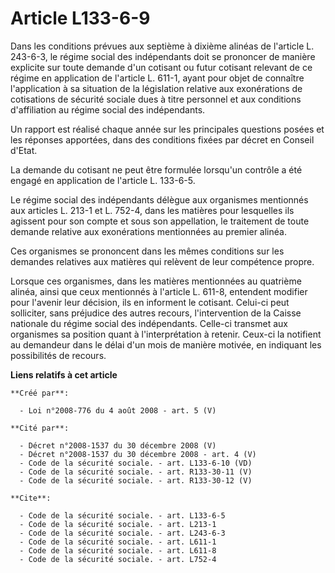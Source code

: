 # Article L133-6-9

Dans les conditions prévues aux septième à dixième alinéas de l'article L. 243-6-3, le régime social des indépendants doit se
prononcer de manière explicite sur toute demande d'un cotisant ou futur cotisant relevant de ce régime en application de
l'article L. 611-1, ayant pour objet de connaître l'application à sa situation de la législation relative aux exonérations de
cotisations de sécurité sociale dues à titre personnel et aux conditions d'affiliation au régime social des indépendants. 

Un rapport est réalisé chaque année sur les principales questions posées et les réponses apportées, dans des conditions
fixées par décret en Conseil d'Etat. 

La demande du cotisant ne peut être formulée lorsqu'un contrôle a été engagé en application de l'article L. 133-6-5. 

Le régime social des indépendants délègue aux organismes mentionnés aux articles L. 213-1 et L. 752-4, dans les matières pour
lesquelles ils agissent pour son compte et sous son appellation, le traitement de toute demande relative aux exonérations
mentionnées au premier alinéa. 

Ces organismes se prononcent dans les mêmes conditions sur les demandes relatives aux matières qui relèvent de leur
compétence propre. 

Lorsque ces organismes, dans les matières mentionnées au quatrième alinéa, ainsi que ceux mentionnés à l'article L. 611-8,
entendent modifier pour l'avenir leur décision, ils en informent le cotisant. Celui-ci peut solliciter, sans préjudice des
autres recours, l'intervention de la Caisse nationale du régime social des indépendants. Celle-ci transmet aux organismes sa
position quant à l'interprétation à retenir. Ceux-ci la notifient au demandeur dans le délai d'un mois de manière motivée, en
indiquant les possibilités de recours.

**Liens relatifs à cet article**

	**Créé par**:

	  - Loi n°2008-776 du 4 août 2008 - art. 5 (V)

	**Cité par**:

	  - Décret n°2008-1537 du 30 décembre 2008 (V)
	  - Décret n°2008-1537 du 30 décembre 2008 - art. 4 (V)
	  - Code de la sécurité sociale. - art. L133-6-10 (VD)
	  - Code de la sécurité sociale. - art. R133-30-11 (V)
	  - Code de la sécurité sociale. - art. R133-30-12 (V)

	**Cite**:

	  - Code de la sécurité sociale. - art. L133-6-5
	  - Code de la sécurité sociale. - art. L213-1
	  - Code de la sécurité sociale. - art. L243-6-3
	  - Code de la sécurité sociale. - art. L611-1
	  - Code de la sécurité sociale. - art. L611-8
	  - Code de la sécurité sociale. - art. L752-4

